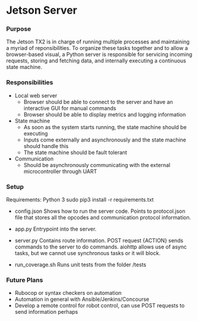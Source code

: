# Jetson Server

### Purpose
The Jetson TX2 is in charge of running multiple processes and maintaining a myriad of reponsibilities.  To organize these tasks together and to allow a browser-based visual, a Python server is responsible for servicing incoming requests, storing and fetching data, and internally executing a continuous state machine.

### Responsibilities
- Local web server
    - Browser should be able to connect to the server and have an interactive GUI for manual commands
    - Browser should be able to display metrics and logging information
- State machine
    - As soon as the system starts running, the state machine should be executing
    - Inputs come externally and asynchronously and the state machine should handle this
    - The state machine should be fault tolerant
- Communication
    - Should be asynchronously communicating with the external microcontroller through UART

### Setup

Requirements: Python 3
sudo pip3 install -r requirements.txt

- config.json
Shows how to run the server code. Points to protocol.json file that stores all the opcodes and communication protocol information.

- app.py
Entrypoint into the server.

- server.py
Contains route information. POST request {ACTION} sends commands to the server to do commands. aiohttp allows use of async tasks, but we cannot use synchronous tasks or it will block.

- run_coverage.sh
Runs unit tests from the folder /tests

### Future Plans
- Rubocop or syntax checkers on automation
- Automation in general with Ansible/Jenkins/Concourse
- Develop a remote control for robot control, can use POST requests to send information perhaps
